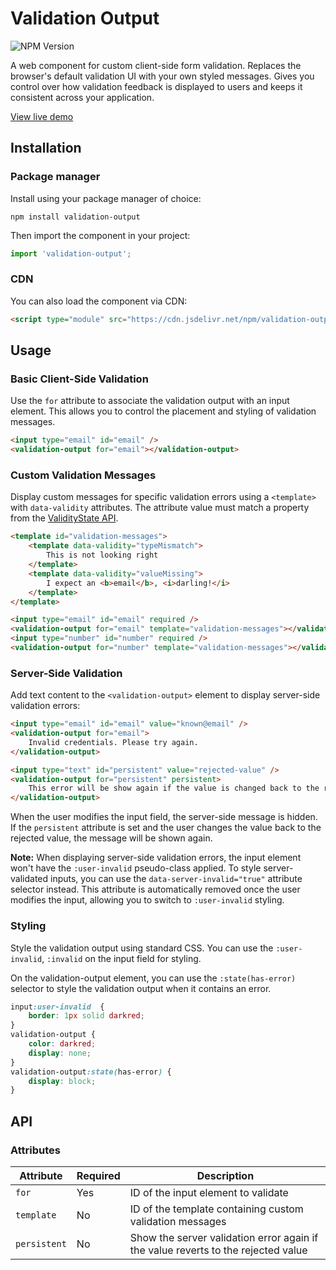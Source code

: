 # Validation Output
![NPM Version](https://img.shields.io/npm/v/validation-output)

A web component for custom client-side form validation. Replaces the browser's default validation UI with your own styled messages. 
Gives you control over how validation feedback is displayed to users and keeps it consistent across your application.

[View live demo](https://sandersander.github.io/validation-output/demo.html)

## Installation

### Package manager

Install using your package manager of choice:

```shell
npm install validation-output
```

Then import the component in your project:

```js
import 'validation-output';
```

### CDN

You can also load the component via CDN:

```html
<script type="module" src="https://cdn.jsdelivr.net/npm/validation-output@latest/validation-output.min.js"></script>
```

## Usage

### Basic Client-Side Validation

Use the `for` attribute to associate the validation output with an input element. 
This allows you to control the placement and styling of validation messages.

```html
<input type="email" id="email" />
<validation-output for="email"></validation-output>
```

### Custom Validation Messages

Display custom messages for specific validation errors using a `<template>` with `data-validity` attributes. 
The attribute value must match a property from the 
[ValidityState API](https://developer.mozilla.org/en-US/docs/Web/API/ValidityState).


```html
<template id="validation-messages">
    <template data-validity="typeMismatch">
        This is not looking right
    </template>
    <template data-validity="valueMissing">
        I expect an <b>email</b>, <i>darling!</i>
    </template>
</template>

<input type="email" id="email" required />
<validation-output for="email" template="validation-messages"></validation-output>
<input type="number" id="number" required />
<validation-output for="number" template="validation-messages"></validation-output>
```

### Server-Side Validation

Add text content to the `<validation-output>` element to display server-side validation errors:

```html
<input type="email" id="email" value="known@email" />
<validation-output for="email">
    Invalid credentials. Please try again.
</validation-output>

<input type="text" id="persistent" value="rejected-value" />
<validation-output for="persistent" persistent>
    This error will be show again if the value is changed back to the rejected value
</validation-output>
```

When the user modifies the input field, the server-side message is hidden.
If the `persistent` attribute is set and the user changes the value back to the rejected value, the message will be shown again.

**Note:** When displaying server-side validation errors, the input element won't have the `:user-invalid` pseudo-class applied. 
To style server-validated inputs, you can use the `data-server-invalid="true"` attribute selector instead. 
This attribute is automatically removed once the user modifies the input, allowing you to switch to `:user-invalid` styling.

### Styling

Style the validation output using standard CSS. 
You can use the `:user-invalid`, `:invalid` on the input field for styling.

On the validation-output element, you can use the `:state(has-error)` selector to style 
the validation output when it contains an error.

```css
input:user-invalid  {
    border: 1px solid darkred;
}
validation-output {
    color: darkred;
    display: none;
}
validation-output:state(has-error) {
    display: block;
}
```

## API

### Attributes

| Attribute    | Required | Description                                                                       |
|--------------|----------|-----------------------------------------------------------------------------------|
| `for`        | Yes      | ID of the input element to validate                                               |
| `template`   | No       | ID of the template containing custom validation messages                          |
| `persistent` | No       | Show the server validation error again if the value reverts to the rejected value |
